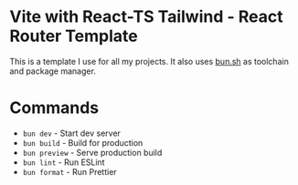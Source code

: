 # Vite with React-TS Tailwind - React Router Template

This is a template I use for all my projects.
It also uses [bun.sh](https://bun.sh) as toolchain and package manager.

# Commands

- `bun dev` - Start dev server
- `bun build` - Build for production
- `bun preview` - Serve production build
- `bun lint` - Run ESLint
- `bun format` - Run Prettier
